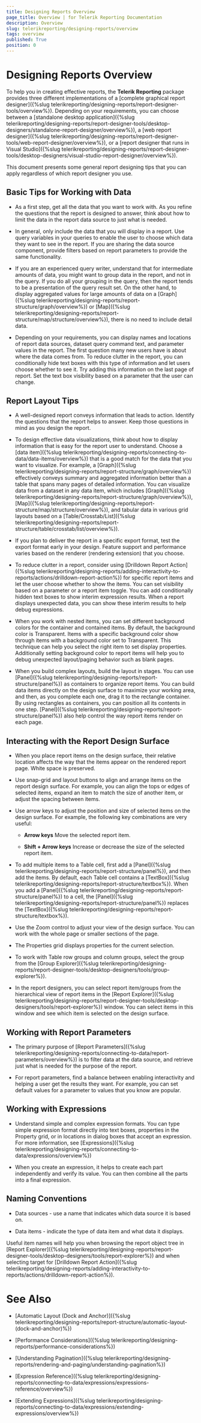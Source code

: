 ```yaml
---
title: Designing Reports Overview
page_title: Overview | for Telerik Reporting Documentation
description: Overview
slug: telerikreporting/designing-reports/overview
tags: overview
published: True
position: 0
---
```


# Designing Reports Overview



To help you in creating effective reports, the __Telerik Reporting__  package provides three different implementations of a         [complete graphical report designer]({%slug telerikreporting/designing-reports/report-designer-tools/overview%}). Depending on your requirements, you can choose between         a [standalone desktop application]({%slug telerikreporting/designing-reports/report-designer-tools/desktop-designers/standalone-report-designer/overview%}),          a [web report designer]({%slug telerikreporting/designing-reports/report-designer-tools/web-report-designer/overview%}),          or a [report designer that runs in Visual Studio]({%slug telerikreporting/designing-reports/report-designer-tools/desktop-designers/visual-studio-report-designer/overview%}).       

This document presents some general report designing tips that you can apply regardless of which report designer you use.        

## Basic Tips for Working with Data

* As a first step, get all the data that you want to work with.                As you refine the questions that the report is designed to answer,                think about how to limit the data in the report data source to just what is needed.             

* In general, only include the data that you will display in a report.                Use query variables in your queries to enable the user to choose which data they want to see in the report.                If you are sharing the data source component, provide filters based on report parameters to provide the same functionality.             

* If you are an experienced query writer, understand that for intermediate amounts of data,               you might want to group data in the report, and not in the query.               If you do all your grouping in the query, then the report tends to be a presentation of the query result set.               On the other hand, to display aggregated values for large amounts of data on a                [Graph]({%slug telerikreporting/designing-reports/report-structure/graph/overview%}) or                [Map]({%slug telerikreporting/designing-reports/report-structure/map/structure/overview%}),               there is no need to include detail data.             

* Depending on your requirements, you can display names and locations of report data sources, dataset query command text, and parameter values in the report. The first question many new users have is about where the data comes from. To reduce clutter in the report, you can conditionally hide text boxes with this type of information and let users choose whether to see it. Try adding this information on the last page of report. Set the text box visibility based on a parameter that the user can change.             

## Report Layout Tips

* A well-designed report conveys information that leads to action. Identify the questions that the report helps to answer. Keep those questions in mind as you design the report.             

* To design effective data visualizations, think about how to display information that is easy for the report user to understand.                Choose a [data item]({%slug telerikreporting/designing-reports/connecting-to-data/data-items/overview%}) that is a good match for the data that you want to visualize.                For example, a [Graph]({%slug telerikreporting/designing-reports/report-structure/graph/overview%}) effectively conveys summary and aggregated information                better than a table that spans many pages of detailed information.                You can visualize data from a dataset in any data item, which includes                [Graph]({%slug telerikreporting/designing-reports/report-structure/graph/overview%}),                [Map]({%slug telerikreporting/designing-reports/report-structure/map/structure/overview%}),                and tabular data in various grid layouts based on a [Table/Crosstab/List]({%slug telerikreporting/designing-reports/report-structure/table/crosstab/list/overview%}).             

* If you plan to deliver the report in a specific export format, test the export format early in your design.               Feature support and performance varies based on the renderer (rendering extension) that you choose.             

* To reduce clutter in a report, consider using [Drilldown Report Action]({%slug telerikreporting/designing-reports/adding-interactivity-to-reports/actions/drilldown-report-action%}) for specific report items                and let the user choose whether to show the items. You can set visibility based on a parameter or a report item toggle.                You can add conditionally hidden text boxes to show interim expression results.                When a report displays unexpected data, you can show these interim results to help debug expressions.             

* When you work with nested items, you can set different background colors for the container and contained items.               By default, the background color is Transparent.               Items with a specific background color show through items with a background color set to Transparent.                This technique can help you select the right item to set display properties.               Additionally setting background color to report items will help you to debug unexpected layout/paging behavior such as blank pages.             

* When you build complex layouts, build the layout in stages.                You can use [Panel]({%slug telerikreporting/designing-reports/report-structure/panel%}) as containers to organize report items.                You can build data items directly on the design surface to maximize your working area, and then, as you complete each one,                drag it to the rectangle container. By using rectangles as containers, you can position all its contents in one step.                [Panel]({%slug telerikreporting/designing-reports/report-structure/panel%}) also help control the way report items render on each page.             

## Interacting with the Report Design Surface

* When you place report items on the design surface, their relative location affects the way that the items appear on the rendered report page. White space is preserved.             

* Use snap-grid and layout buttons to align and arrange items on the report design surface.                For example, you can align the tops or edges of selected items, expand an item to match the size of another item,                or adjust the spacing between items.             

* Use arrow keys to adjust the position and size of selected items on the design surface. For example, the following key combinations are very useful:             

   + __Arrow keys__  Move the selected report item.                 

   + __Shift + Arrow keys__  Increase or decrease the size of the selected report item.                 

* To add multiple items to a Table cell, first add a [Panel]({%slug telerikreporting/designing-reports/report-structure/panel%}), and then add the items.             By default, each Table cell contains a [TextBox]({%slug telerikreporting/designing-reports/report-structure/textbox%}).                When you add a [Panel]({%slug telerikreporting/designing-reports/report-structure/panel%}) to a cell,                the [Panel]({%slug telerikreporting/designing-reports/report-structure/panel%}) replaces the [TextBox]({%slug telerikreporting/designing-reports/report-structure/textbox%}).           

* Use the Zoom control to adjust your view of the design surface. You can work with the whole page or smaller sections of the page.             

* The Properties grid displays properties for the current selection.             

* To work with Table row groups and column groups, select the group from the [Group Explorer]({%slug telerikreporting/designing-reports/report-designer-tools/desktop-designers/tools/group-explorer%}).             

* In the report designers, you can select report item/groups from the hierarchical view                of report items in the [Report Explorer]({%slug telerikreporting/designing-reports/report-designer-tools/desktop-designers/tools/report-explorer%}) window.                You can select items in this window and see which item is selected on the design surface.             

## Working with Report Parameters

* The primary purpose of [Report Parameters]({%slug telerikreporting/designing-reports/connecting-to-data/report-parameters/overview%}) is to filter data at the data source,                and retrieve just what is needed for the purpose of the report.             

* For report parameters, find a balance between enabling interactivity and helping a user get the results they want.                For example, you can set default values for a parameter to values that you know are popular.             

## Working with Expressions

* Understand simple and complex expression formats.                You can type simple expression format directly into text boxes, properties in the Property grid,                or in locations in dialog boxes that accept an expression.                For more information, see [Expressions]({%slug telerikreporting/designing-reports/connecting-to-data/expressions/overview%})

* When you create an expression, it helps to create each part independently and verify its value.                You can then combine all the parts into a final expression.             

## Naming Conventions

* Data sources - use a name that indicates which data source it is based on.             

* Data items - indicate the type of data item and what data it displays.             

Useful item names will help you when browsing the report object tree in [Report Explorer]({%slug telerikreporting/designing-reports/report-designer-tools/desktop-designers/tools/report-explorer%})           and when selecting target for [Drilldown Report Action]({%slug telerikreporting/designing-reports/adding-interactivity-to-reports/actions/drilldown-report-action%}).         

# See Also


 * [Automatic Layout (Dock and Anchor)]({%slug telerikreporting/designing-reports/report-structure/automatic-layout-(dock-and-anchor)%})

 * [Performance Considerations]({%slug telerikreporting/designing-reports/performance-considerations%})

 * [Understanding Pagination]({%slug telerikreporting/designing-reports/rendering-and-paging/understanding-pagination%})

 * [Expression Reference]({%slug telerikreporting/designing-reports/connecting-to-data/expressions/expressions-reference/overview%})

 * [Extending Expressions]({%slug telerikreporting/designing-reports/connecting-to-data/expressions/extending-expressions/overview%})
